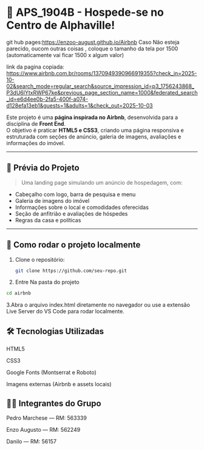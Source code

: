 # 🏡 APS_1904B - Hospede-se no Centro de Alphaville!

git hub pages:https://enzoo-august.github.io/Airbnb
Caso Não esteja parecido, oucom outras coisas , coloque o tamanho da tela por 1500 (automaticamente vai ficar 1500 x algum valor)

link da pagina copiada: https://www.airbnb.com.br/rooms/1370949390966919355?check_in=2025-10-02&search_mode=regular_search&source_impression_id=p3_1756243868_P3dU6lYtxRWP67ke&previous_page_section_name=1000&federated_search_id=e6d4ee0b-2fa5-400f-a074-d128efa13eb1&guests=1&adults=1&check_out=2025-10-03

Este projeto é uma **página inspirada no Airbnb**, desenvolvida para a disciplina de **Front End**.  
O objetivo é praticar **HTML5 e CSS3**, criando uma página responsiva e estruturada com seções de anúncio, galeria de imagens, avaliações e informações do imóvel.

---

## 📸 Prévia do Projeto
> Uma landing page simulando um anúncio de hospedagem, com:
- Cabeçalho com logo, barra de pesquisa e menu
- Galeria de imagens do imóvel
- Informações sobre o local e comodidades oferecidas
- Seção de anfitrião e avaliações de hóspedes
- Regras da casa e políticas

---

## 🚀 Como rodar o projeto localmente

1. Clone o repositório:
   ```bash
   git clone https://github.com/seu-repo.git
    ```
2. Entre Na pasta do projeto
 ```bash
 cd airbnb
 ```
3.Abra o arquivo index.html diretamente no navegador
ou use a extensão Live Server do VS Code para rodar localmente.

## 🛠️ Tecnologias Utilizadas

HTML5

CSS3

Google Fonts (Montserrat e Roboto)

Imagens externas (Airbnb e assets locais)

## 👨‍💻 Integrantes do Grupo

Pedro Marchese — RM: 563339

Enzo Augusto — RM: 562249

Danilo — RM: 56157